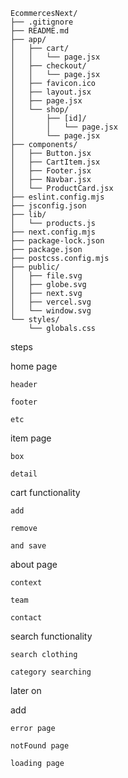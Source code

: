 ```text
EcommercesNext/
├── .gitignore
├── README.md
├── app/
│   ├── cart/
│   │   └── page.jsx
│   ├── checkout/
│   │   └── page.jsx
│   ├── favicon.ico
│   ├── layout.jsx
│   ├── page.jsx
│   └── shop/
│       ├── [id]/
│       │   └── page.jsx
│       └── page.jsx
├── components/
│   ├── Button.jsx
│   ├── CartItem.jsx
│   ├── Footer.jsx
│   ├── Navbar.jsx
│   └── ProductCard.jsx
├── eslint.config.mjs
├── jsconfig.json
├── lib/
│   └── products.js
├── next.config.mjs
├── package-lock.json
├── package.json
├── postcss.config.mjs
├── public/
│   ├── file.svg
│   ├── globe.svg
│   ├── next.svg
│   ├── vercel.svg
│   └── window.svg
└── styles/
    └── globals.css
```

steps

home page

    header

    footer

    etc

item page

    box

    detail

cart functionality

    add

    remove

    and save

about page

    context

    team

    contact

search functionality

    search clothing

    category searching

later on

add

    error page

    notFound page

    loading page
